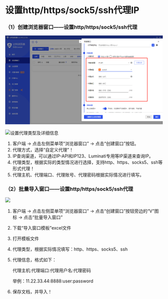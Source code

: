# 设置http/https/sock5/ssh代理IP

### （1）创建浏览器窗口——设置http/https/sock5/ssh代理

![创建浏览器窗口](<../../.gitbook/assets/2 (20).png>)

![设置代理类型及详细信息](../../.gitbook/assets/企业微信截图\_16716982653497.png)

1. 客户端 -> 点击左侧菜单项“浏览器窗口” -> 点击“创建窗口”按钮。
2. 代理方式，选择“自定义代理”！
3. IP查询渠道，可以通过IP-API和IP123、Luminati专用等IP渠道来查询IP。
4. 代理类型，根据实际的类型情况进行选择，支持http、https、socks5、ssh等形式代理！
5. 代理主机、代理端口、代理账号、代理密码根据实际情况进行填写。

### （2）批量导入窗口——设置http/https/sock5/ssh代理

![](../../.gitbook/assets/企业微信截图\_1671764565372.png)

1. 客户端 -> 点击左侧菜单项“浏览器窗口” -> 点击“创建窗口”按钮旁边的“V”图标 -> 点击“批量导入窗口”
2. 下载“导入窗口模板”excel文件
3. 打开模板文件
4. 代理类型，根据实际情况填写：http、https、socks5、ssh
5.  代理信息，格式如下：

    代理主机:代理端口:代理用户名:代理密码

    举例：11.22.33.44:8888:user:password
6. 保存文档，并导入！
